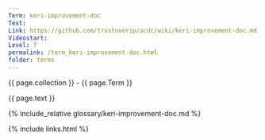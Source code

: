 ```yaml
---
Term: keri-improvement-doc
Text: 
Link: https://github.com/trustoverip/acdc/wiki/keri-improvement-doc.md
Videostart: 
Level: 7
permalink: /term_keri-improvement-doc.html
folder: terms
---
```


{{ page.collection }} - {{ page.Term }}

   {{ page.text }}

{% include_relative glossary/keri-improvement-doc.md %}

 {% include links.html %} 
